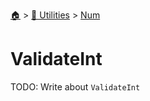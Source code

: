 <!--startTocHeader-->
[🏠](../../README.md) > [🔧 Utilities](../README.md) > [Num](README.md)
# ValidateInt
<!--endTocHeader-->
TODO: Write about `ValidateInt`
<!--startTocSubtopic-->

<!--endTocSubtopic-->